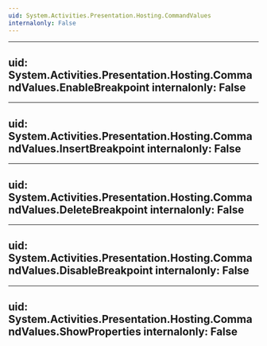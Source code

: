 ```yaml
---
uid: System.Activities.Presentation.Hosting.CommandValues
internalonly: False
---
```


---
uid: System.Activities.Presentation.Hosting.CommandValues.EnableBreakpoint
internalonly: False
---

---
uid: System.Activities.Presentation.Hosting.CommandValues.InsertBreakpoint
internalonly: False
---

---
uid: System.Activities.Presentation.Hosting.CommandValues.DeleteBreakpoint
internalonly: False
---

---
uid: System.Activities.Presentation.Hosting.CommandValues.DisableBreakpoint
internalonly: False
---

---
uid: System.Activities.Presentation.Hosting.CommandValues.ShowProperties
internalonly: False
---

